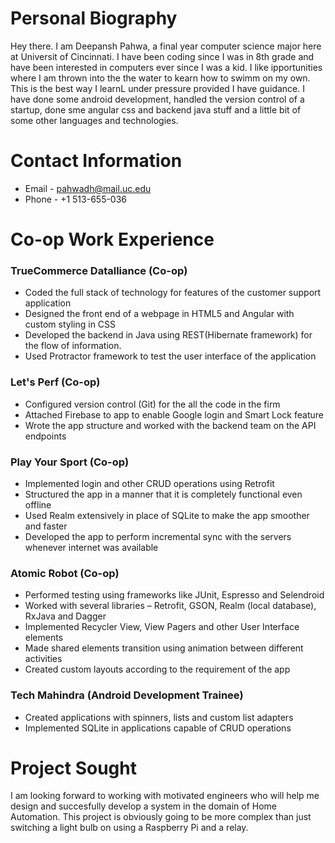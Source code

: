 # Personal Biography
Hey there. I am Deepansh Pahwa, a final year computer science major here at Universit of Cincinnati. I have been coding since I was in 8th grade and have been interested in computers ever since I was a kid. I like ipportunities where I am thrown into the the water to kearn how to swimm on my own. This is the best way I learnL under pressure provided I have guidance. I have done some android development, handled the version control of a startup, done sme angular css and backend java stuff and a little bit of some other languages and technologies.

# Contact Information
* Email - pahwadh@mail.uc.edu
* Phone - +1 513-655-036

# Co-op Work Experience
###  TrueCommerce Datalliance (Co-op)
* Coded the full stack of technology for features of the customer support application
* Designed the front end of a webpage in HTML5 and Angular with custom styling in CSS
* Developed the backend in Java using REST(Hibernate framework) for the flow of information.
* Used Protractor framework to test the user interface of the application

### Let's Perf (Co-op)
* Configured version control (Git) for the all the code in the firm
* Attached Firebase to app to enable Google login and Smart Lock feature
* Wrote the app structure and worked with the backend team on the API endpoints

### Play Your Sport (Co-op)
* Implemented login and other CRUD operations using Retrofit
* Structured the app in a manner that it is completely functional even offline
* Used Realm extensively in place of SQLite to make the app smoother and faster
* Developed the app to perform incremental sync with the servers whenever internet was available

### Atomic Robot (Co-op)
* Performed testing using frameworks like JUnit, Espresso and Selendroid
* Worked with several libraries – Retrofit, GSON, Realm (local database), RxJava and Dagger
* Implemented Recycler View, View Pagers and other User Interface elements
* Made shared elements transition using animation between different activities
* Created custom layouts according to the requirement of the app

###  Tech Mahindra (Android Development Trainee)
* Created applications with spinners, lists and custom list adapters
* Implemented SQLite in applications capable of CRUD operations

# Project Sought

I am looking forward to working with motivated engineers who will help me design and succesfully develop a system in the domain of Home Automation. This project is obviously going to be more complex than just switching a light bulb on using a Raspberry Pi and a relay.
